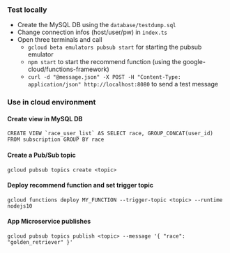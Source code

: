 ### Test locally
- Create the MySQL DB using the `database/testdump.sql`
- Change connection infos (host/user/pw) in `index.ts`
- Open three terminals and call
    - `gcloud beta emulators pubsub start` for starting the pubsub emulator
    - `npm start` to start the recommend function (using the google-cloud/functions-framework)
    - `curl -d "@message.json" -X POST -H "Content-Type: application/json" http://localhost:8080` to send a test message

### Use in cloud environment

#### Create view in MySQL DB
``CREATE VIEW `race_user_list` AS SELECT race, GROUP_CONCAT(user_id) FROM subscription GROUP BY race``

#### Create a Pub/Sub topic
`gcloud pubsub topics create <topic>`

#### Deploy recommend function and set trigger topic
`gcloud functions deploy MY_FUNCTION --trigger-topic <topic> --runtime nodejs10`

#### App Microservice publishes
`gcloud pubsub topics publish <topic> --message '{ "race": "golden_retriever" }'`